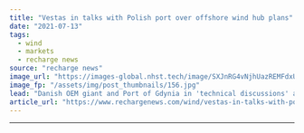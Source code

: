 ```yaml
---
title: "Vestas in talks with Polish port over offshore wind hub plans"
date: "2021-07-13"
tags: 
  - wind
  - markets
  - recharge news
source: "recharge news"
image_url: "https://images-global.nhst.tech/image/SXJnRG4vNjhUazREMFdxUUsxdUV3RmpWalZHT1BaRnFreThvZ3RhNDBFND0=/nhst/binary/f334598645d71f71d22705008fdaa5a1"
image_fp: "/assets/img/post_thumbnails/156.jpg"
lead: "Danish OEM giant and Port of Gdynia in 'technical discussions' as Baltic site gears up to play role in coming build-out"
article_url: "https://www.rechargenews.com/wind/vestas-in-talks-with-polish-port-over-offshore-wind-hub-plans/2-1-1039351"
---
```


---
